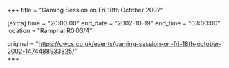 +++
title = "Gaming Session on Fri 18th October 2002"

[extra]
time = "20:00:00"
end_date = "2002-10-19"
end_time = "03:00:00"
location = "Ramphal R0.03/4"

original = "https://uwcs.co.uk/events/gaming-session-on-fri-18th-october-2002-1474488933825/"    
+++



